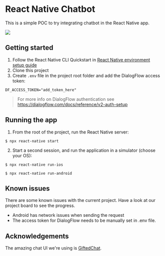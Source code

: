 # React Native Chatbot
This is a simple POC to try integrating chatbot in the React Native app.

![](screenshots/chatbot-app-demo.gif)

## Getting started
1. Follow the React Native CLI Quickstart in [React Native environment setup guide](https://reactnative.dev/docs/environment-setup)
2. Clone this project
3. Create `.env` file in the project root folder and add the DialogFlow access token:
```
DF_ACCESS_TOKEN="add_token_here"
```
> For more info on DialogFlow authentication see https://dialogflow.com/docs/reference/v2-auth-setup

## Running the app

1. From the root of the project, run the React Native server:
```
$ npx react-native start
```

2. Start a second session, and run the application in a simulator (choose your OS):
```
$ npx react-native run-ios
```

```
$ npx react-native run-android
```

## Known issues

There are some known issues with the current project.
Have a look at our project board to see the progress.
- Android has network issues when sending the request
- The access token for DialogFlow needs to be manually set in .env file.


## Acknowledgements
The amazing chat UI we're using is [GiftedChat](https://github.com/FaridSafi/react-native-gifted-chat).


